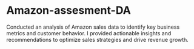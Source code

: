 # Amazon-assesment-DA
Conducted an analysis of Amazon sales data to identify key business metrics and customer behavior. I provided actionable insights and recommendations to optimize sales strategies and drive revenue growth.
